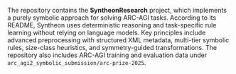 The repository contains the **SyntheonResearch** project, which implements a purely symbolic approach for solving
ARC-AGI tasks. According to its README, Syntheon uses deterministic reasoning and task-specific rule learning without
relying on language models. Key principles include advanced preprocessing with structured XML metadata, multi-tier
symbolic rules, size-class heuristics, and symmetry-guided transformations. The repository also includes ARC-AGI
training and evaluation data under `arc_agi2_symbolic_submission/arc-prize-2025`.
